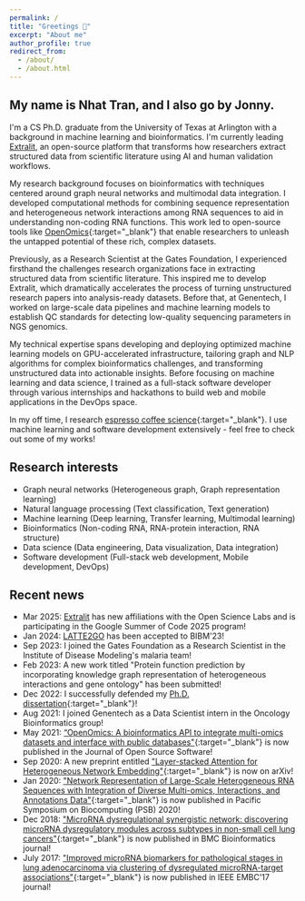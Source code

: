 ```yaml
---
permalink: /
title: "Greetings 👋"
excerpt: "About me"
author_profile: true
redirect_from: 
  - /about/
  - /about.html
---
```

## My name is Nhat Tran, and I also go by Jonny.

I'm a CS Ph.D. graduate from the University of Texas at Arlington with a background in machine learning and bioinformatics. I'm currently leading [Extralit](https://github.com/extralit/extralit), an open-source platform that transforms how researchers extract structured data from scientific literature using AI and human validation workflows.

My research background focuses on bioinformatics with techniques centered around graph neural networks and multimodal data integration. I developed computational methods for combining sequence representation and heterogeneous network interactions among RNA sequences to aid in understanding non-coding RNA functions. This work led to open-source tools like [OpenOmics](https://github.com/JonnyTran/OpenOmics){:target="_blank"} that enable researchers to unleash the untapped potential of these rich, complex datasets.

Previously, as a Research Scientist at the Gates Foundation, I experienced firsthand the challenges research organizations face in extracting structured data from scientific literature. This inspired me to develop Extralit, which dramatically accelerates the process of turning unstructured research papers into analysis-ready datasets. Before that, at Genentech, I worked on large-scale data pipelines and machine learning models to establish QC standards for detecting low-quality sequencing parameters in NGS genomics.

My technical expertise spans developing and deploying optimized machine learning models on GPU-accelerated infrastructure, tailoring graph and NLP algorithms for complex bioinformatics challenges, and transforming unstructured data into actionable insights. Before focusing on machine learning and data science, I trained as a full-stack software developer through various internships and hackathons to build web and mobile applications in the DevOps space.

In my off time, I research [espresso coffee science](https://espresso-map.jonny.bio){:target="_blank"}. I use machine learning and software development extensively - feel free to check out some of my works!

## Research interests
- Graph neural networks (Heterogeneous graph, Graph representation learning)
- Natural language processing (Text classification, Text generation)
- Machine learning (Deep learning, Transfer learning, Multimodal learning)
- Bioinformatics (Non-coding RNA, RNA-protein interaction, RNA structure)
- Data science (Data engineering, Data visualization, Data integration)
- Software development (Full-stack web development, Mobile development, DevOps)

## Recent news
- Mar 2025: [Extralit](https://github.com/extralit/extralit) has new affiliations with the Open Science Labs and is participating in the Google Summer of Code 2025 program!
- Jan 2024: [LATTE2GO](/files/paper_latte2go.pdf) has been accepted to BIBM'23!
- Sep 2023: I joined the Gates Foundation as a Research Scientist in the Institute of Disease Modeling's malaria team!
- Feb 2023: A new work titled "Protein function prediction by incorporating knowledge graph representation of heterogeneous interactions and gene ontology" has been submitted!
- Dec 2022: I successfully defended my [Ph.D. dissertation](/files/dissertation.pdf){:target="_blank"}!
- Aug 2021: I joined Genentech as a Data Scientist intern in the Oncology Bioinformatics group!
- May 2021: [“OpenOmics: A bioinformatics API to integrate multi-omics datasets and interface with public databases"](https://joss.theoj.org/papers/10.21105/joss.03249.pdf){:target="_blank"} is now published in the Journal of Open Source Software!
- Sep 2020: A new preprint entitled ["Layer-stacked Attention for Heterogeneous Network Embedding"](https://arxiv.org/pdf/2009.08072){:target="_blank"} is now on arXiv!
- Jan 2020: ["Network Representation of Large-Scale Heterogeneous RNA Sequences with Integration of Diverse Multi-omics, Interactions, and Annotations Data"](https://www.worldscientific.com/doi/pdf/10.1142/9789811215636_0044){:target="_blank"} is now published in Pacific Symposium on Biocomputing (PSB) 2020!
- Dec 2018: ["MicroRNA dysregulational synergistic network: discovering microRNA dysregulatory modules across subtypes in non-small cell lung cancers"](https://bmcbioinformatics.biomedcentral.com/articles/10.1186/s12859-018-2536-0){:target="_blank"} is now published in BMC Bioinformatics journal!
- July 2017: ["Improved microRNA biomarkers for pathological stages in lung adenocarcinoma via clustering of dysregulated microRNA-target associations"](https://ieeexplore.ieee.org/abstract/document/8037416/){:target="_blank"} is now published in IEEE EMBC'17 journal!

